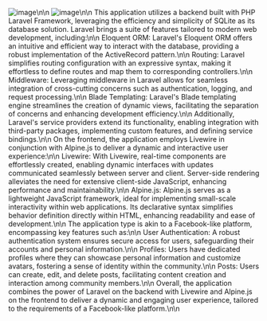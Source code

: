 ![image](https://github.com/JivSTuban/Fesbok/assets/162428952/4c6d7159-8c0e-4526-8cbf-7a3056a32333)\n\n
![image](https://github.com/JivSTuban/Fesbok/assets/162428952/11817a35-47fe-491c-886f-91a203886fcf)\n\n
This application utilizes a backend built with PHP Laravel Framework, leveraging the efficiency and simplicity of SQLite as its database solution. Laravel brings a suite of features tailored to modern web development, including:\n\n
Eloquent ORM: Laravel's Eloquent ORM offers an intuitive and efficient way to interact with the database, providing a robust implementation of the ActiveRecord pattern.\n\n
Routing: Laravel simplifies routing configuration with an expressive syntax, making it effortless to define routes and map them to corresponding controllers.\n\n
Middleware: Leveraging middleware in Laravel allows for seamless integration of cross-cutting concerns such as authentication, logging, and request processing.\n\n
Blade Templating: Laravel's Blade templating engine streamlines the creation of dynamic views, facilitating the separation of concerns and enhancing development efficiency.\n\n
Additionally, Laravel's service providers extend its functionality, enabling integration with third-party packages, implementing custom features, and defining service bindings.\n\n
On the frontend, the application employs Livewire in conjunction with Alpine.js to deliver a dynamic and interactive user experience:\n\n
Livewire: With Livewire, real-time components are effortlessly created, enabling dynamic interfaces with updates communicated seamlessly between server and client. Server-side rendering alleviates the need for extensive client-side JavaScript, enhancing performance and maintainability.\n\n
Alpine.js: Alpine.js serves as a lightweight JavaScript framework, ideal for implementing small-scale interactivity within web applications. Its declarative syntax simplifies behavior definition directly within HTML, enhancing readability and ease of development.\n\n
The application type is akin to a Facebook-like platform, encompassing key features such as:\n\n
User Authentication: A robust authentication system ensures secure access for users, safeguarding their accounts and personal information.\n\n
Profiles: Users have dedicated profiles where they can showcase personal information and customize avatars, fostering a sense of identity within the community.\n\n
Posts: Users can create, edit, and delete posts, facilitating content creation and interaction among community members.\n\n
Overall, the application combines the power of Laravel on the backend with Livewire and Alpine.js on the frontend to deliver a dynamic and engaging user experience, tailored to the requirements of a Facebook-like platform.\n\n
